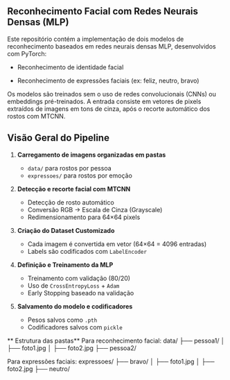 ## Reconhecimento Facial com Redes Neurais Densas (MLP)

Este repositório contém a implementação de dois modelos de reconhecimento baseados em redes neurais densas MLP, desenvolvidos com PyTorch:

- Reconhecimento de identidade facial

- Reconhecimento de expressões faciais (ex: feliz, neutro, bravo)

Os modelos são treinados sem o uso de redes convolucionais (CNNs) ou embeddings pré-treinados. A entrada consiste em vetores de pixels extraídos de imagens em tons de cinza, após o recorte automático dos rostos com MTCNN.

##  Visão Geral do Pipeline

1. **Carregamento de imagens organizadas em pastas**
   - `data/` para rostos por pessoa
   - `expressoes/` para rostos por emoção

2. **Detecção e recorte facial com MTCNN**
   - Detecção de rosto automático
   - Conversão RGB → Escala de Cinza (Grayscale)
   - Redimensionamento para 64×64 pixels

3. **Criação do Dataset Customizado**
   - Cada imagem é convertida em vetor (64×64 = 4096 entradas)
   - Labels são codificados com `LabelEncoder`

4. **Definição e Treinamento da MLP**
   - Treinamento com validação (80/20)
   - Uso de `CrossEntropyLoss` + `Adam`
   - Early Stopping baseado na validação

5. **Salvamento do modelo e codificadores**
   - Pesos salvos como `.pth`
   - Codificadores salvos com `pickle`

** Estrutura das pastas**
Para reconhecimento facial:
data/
├── pessoa1/
│   ├── foto1.jpg
│   ├── foto2.jpg
├── pessoa2/

Para expressões faciais:
expressoes/
├── bravo/
│   ├── foto1.jpg
│   ├── foto2.jpg
├── neutro/
